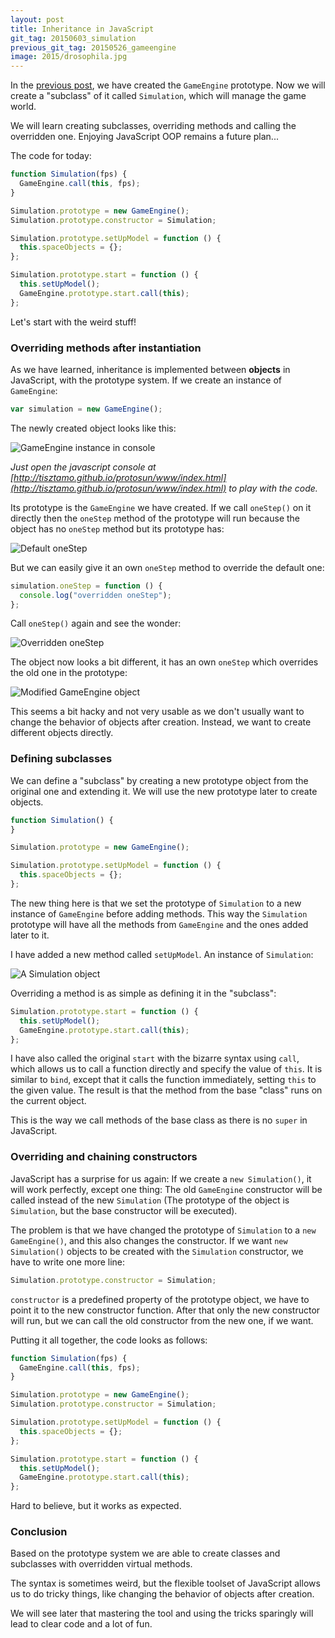 ```yaml
---
layout: post
title: Inheritance in JavaScript
git_tag: 20150603_simulation
previous_git_tag: 20150526_gameengine
image: 2015/drosophila.jpg
---
```



In the [previous post](http://tisztamo.github.io/protosun/2015/05/26/prototype-game-engine.html), we have created the `GameEngine` prototype. Now we will create a "subclass" of it called `Simulation`, which will manage the game world.

We will learn creating subclasses, overriding methods and calling the overridden one. Enjoying JavaScript OOP remains a future plan...

The code for today:

```javascript
function Simulation(fps) {
  GameEngine.call(this, fps);
}

Simulation.prototype = new GameEngine();
Simulation.prototype.constructor = Simulation;

Simulation.prototype.setUpModel = function () {
  this.spaceObjects = {};
};

Simulation.prototype.start = function () {
  this.setUpModel();
  GameEngine.prototype.start.call(this);
};
```

Let's start with the weird stuff!

### Overriding methods after instantiation ###


As we have learned, inheritance is implemented between **objects** in JavaScript, with the prototype system. If we create an instance of `GameEngine`:

```javascript
var simulation = new GameEngine();
```

The newly created object looks like this:

![](../../../assets/article_images/2015/gameengine.png "GameEngine instance in console")

*Just open the javascript console at [http://tisztamo.github.io/protosun/www/index.html](http://tisztamo.github.io/protosun/www/index.html) to play with the code.*

Its prototype is the `GameEngine` we have created. If we call `oneStep()` on it directly then the `oneStep` method of the prototype will  run because the object has no `oneStep` method but its prototype has:

![](../../../assets/article_images/2015/onestep.png "Default oneStep")

But we can easily give it an own `oneStep` method to override the default one:

```javascript
simulation.oneStep = function () {
  console.log("overridden oneStep");
};
```

Call `oneStep()` again and see the wonder:

![](../../../assets/article_images/2015/overridden.png "Overridden oneStep")

The object now looks a bit different, it has an own `oneStep` which overrides the old one in the prototype:

![](../../../assets/article_images/2015/modifiedsimulation.png "Modified GameEngine object")

This seems a bit hacky and not very usable as we don't usually want to change the behavior of objects after creation. Instead, we want to create different objects directly.


### Defining subclasses ###

We can define a "subclass" by creating a new prototype object from the original one and extending it. We will use the new prototype later to create objects.

```javascript
function Simulation() {
}

Simulation.prototype = new GameEngine();

Simulation.prototype.setUpModel = function () {
  this.spaceObjects = {};
};
```

The new thing here is that we set the prototype of `Simulation` to a new instance of `GameEngine` before adding methods. This way the `Simulation` prototype will have all the methods from `GameEngine` and the ones added later to it.

I have added a new method called `setUpModel`. An instance of `Simulation`:

![](../../../assets/article_images/2015/simulation.png "A Simulation object")

Overriding a method is as simple as defining it in the "subclass":

```javascript
Simulation.prototype.start = function () {
  this.setUpModel();
  GameEngine.prototype.start.call(this);
};
```

I have also called the original `start` with the bizarre syntax using `call`, which allows us to call a function directly and specify the value of `this`. It is similar to `bind`, except that it calls the function immediately, setting `this` to the given value. The result is that the method from the base "class" runs on the current object.

This is the way we call methods of the base class as there is no `super` in JavaScript.

### Overriding and chaining constructors ###

JavaScript has a surprise for us again: If we create a `new Simulation()`, it will work perfectly, except one thing: The old `GameEngine` constructor will be called instead of the new `Simulation` (The prototype of the object is `Simulation`, but the base constructor will be executed).

The problem is that we have changed the prototype of `Simulation` to a `new GameEngine()`, and this also changes the constructor. If we want `new Simulation()` objects to be created with the `Simulation` constructor, we have to write one more line:

```javascript
Simulation.prototype.constructor = Simulation;
```

`constructor` is a predefined property of the prototype object, we have to point it to the new constructor function. After that only the new constructor will run, but we can call the old constructor from the new one, if we want.

Putting it all together, the code looks as follows:

```javascript
function Simulation(fps) {
  GameEngine.call(this, fps);
}

Simulation.prototype = new GameEngine();
Simulation.prototype.constructor = Simulation;

Simulation.prototype.setUpModel = function () {
  this.spaceObjects = {};
};

Simulation.prototype.start = function () {
  this.setUpModel();
  GameEngine.prototype.start.call(this);
};
```

Hard to believe, but it works as expected.

### Conclusion ###

Based on the prototype system we are able to create classes and subclasses with overridden virtual methods.

The syntax is sometimes weird, but the flexible toolset of JavaScript allows us to do tricky things, like changing the behavior of objects after creation.

We will see later that mastering the tool and using the tricks sparingly will lead to clear code and a lot of fun.